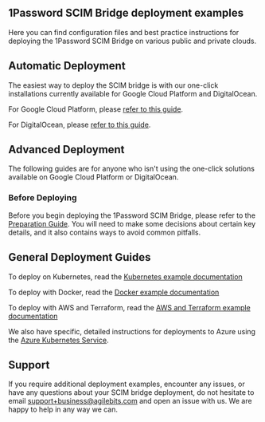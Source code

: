 ## 1Password SCIM Bridge deployment examples

Here you can find configuration files and best practice instructions for deploying the 1Password SCIM Bridge on various public and private clouds.


## Automatic Deployment

The easiest way to deploy the SCIM bridge is with our one-click installations currently available for Google Cloud Platform and DigitalOcean.

For Google Cloud Platform, please [refer to this guide](https://support.1password.com/cs/scim-deploy-gcp/).

For DigitalOcean, please [refer to this guide](https://support.1password.com/scim-deploy-digitalocean/).


## Advanced Deployment

The following guides are for anyone who isn't using the one-click solutions available on Google Cloud Platform or DigitalOcean.


### Before Deploying 

Before you begin deploying the 1Password SCIM Bridge, please refer to the [Preparation Guide](https://github.com/1Password/scim-examples/tree/master/PREPARATION.md). You will need to make some decisions about certain key details, and it also contains ways to avoid common pitfalls.


## General Deployment Guides

To deploy on Kubernetes, read the [Kubernetes example documentation](https://github.com/1Password/scim-examples/tree/master/kubernetes)

To deploy with Docker, read the [Docker example documentation](https://github.com/1Password/scim-examples/tree/master/docker)

To deploy with AWS and Terraform, read the [AWS and Terraform example documentation](https://github.com/1Password/scim-examples/tree/master/aws-terraform)

We also have specific, detailed instructions for deployments to Azure using the [Azure Kubernetes Service](https://support.1password.com/cs/scim-deploy-azure/).


## Support

If you require additional deployment examples, encounter any issues, or have any questions about your SCIM bridge deployment, do not hesitate to email support+business@agilebits.com and open an issue with us. We are happy to help in any way we can.

